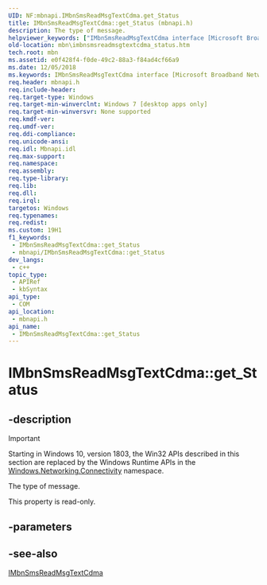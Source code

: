 ```yaml
---
UID: NF:mbnapi.IMbnSmsReadMsgTextCdma.get_Status
title: IMbnSmsReadMsgTextCdma::get_Status (mbnapi.h)
description: The type of message.
helpviewer_keywords: ["IMbnSmsReadMsgTextCdma interface [Microsoft Broadband Networks]","Status property","IMbnSmsReadMsgTextCdma.Status","IMbnSmsReadMsgTextCdma.get_Status","IMbnSmsReadMsgTextCdma::Status","IMbnSmsReadMsgTextCdma::get_Status","Status property [Microsoft Broadband Networks]","Status property [Microsoft Broadband Networks]","IMbnSmsReadMsgTextCdma interface","get_Status","mbn.imbnsmsreadmsgtextcdma_status","mbnapi/IMbnSmsReadMsgTextCdma::Status","mbnapi/IMbnSmsReadMsgTextCdma::get_Status"]
old-location: mbn\imbnsmsreadmsgtextcdma_status.htm
tech.root: mbn
ms.assetid: e0f428f4-f0de-49c2-88a3-f84ad4cf66a9
ms.date: 12/05/2018
ms.keywords: IMbnSmsReadMsgTextCdma interface [Microsoft Broadband Networks],Status property, IMbnSmsReadMsgTextCdma.Status, IMbnSmsReadMsgTextCdma.get_Status, IMbnSmsReadMsgTextCdma::Status, IMbnSmsReadMsgTextCdma::get_Status, Status property [Microsoft Broadband Networks], Status property [Microsoft Broadband Networks],IMbnSmsReadMsgTextCdma interface, get_Status, mbn.imbnsmsreadmsgtextcdma_status, mbnapi/IMbnSmsReadMsgTextCdma::Status, mbnapi/IMbnSmsReadMsgTextCdma::get_Status
req.header: mbnapi.h
req.include-header: 
req.target-type: Windows
req.target-min-winverclnt: Windows 7 [desktop apps only]
req.target-min-winversvr: None supported
req.kmdf-ver: 
req.umdf-ver: 
req.ddi-compliance: 
req.unicode-ansi: 
req.idl: Mbnapi.idl
req.max-support: 
req.namespace: 
req.assembly: 
req.type-library: 
req.lib: 
req.dll: 
req.irql: 
targetos: Windows
req.typenames: 
req.redist: 
ms.custom: 19H1
f1_keywords:
 - IMbnSmsReadMsgTextCdma::get_Status
 - mbnapi/IMbnSmsReadMsgTextCdma::get_Status
dev_langs:
 - c++
topic_type:
 - APIRef
 - kbSyntax
api_type:
 - COM
api_location:
 - mbnapi.h
api_name:
 - IMbnSmsReadMsgTextCdma::get_Status
---
```


# IMbnSmsReadMsgTextCdma::get_Status


## -description

> [!IMPORTANT]
> Starting in Windows 10, version 1803, the Win32 APIs described in this section are replaced by the Windows Runtime APIs in the [Windows.Networking.Connectivity](/uwp/api/windows.networking.connectivity) namespace.

The type of message.

This property is read-only.

## -parameters

## -see-also

<a href="/windows/desktop/api/mbnapi/nn-mbnapi-imbnsmsreadmsgtextcdma">IMbnSmsReadMsgTextCdma</a>

